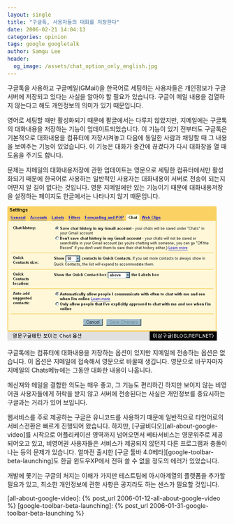 ```yaml
---
layout: single
title: "구글톡, 사용자들의 대화를 저장한다"
date: 2006-02-21 14:04:13
categories: opinion
tags: google googletalk
author: Samgu Lee
header:
  og_image: /assets/chat_option_only_english.jpg
---
```


구글톡을 사용하고 구글메일(GMail)을 한국어로 세팅하는 사용자들은 개인정보가 구글서버에 저장되고 있다는 사실을 알아야 할 필요가 있습니다. 구글이 메일 내용을 검열하지 않는다고 해도 개인정보의 의미가 있기 때문입니다.

영어로 세팅할 때만 활성화되기 때문에 팔글에서는 다루지 않았지만, 지메일에는 구글톡의 대화내용을 저장하는 기능이 업데이트되었습니다. 이 기능이 있기 전부터도 구글톡은 기본적으로 대화내용을 컴퓨터에 저장시켜놓고 다음에 동일한 사람과 채팅할 때 그 내용을 보여주는 기능이 있었습니다. 이 기능은 대화가 중간에 끊겼다가 다시 대화창을 열 때 도움을 주기도 합니다.

문제는 지메일의 대화내용저장에 관한 업데이트는 영문으로 세팅한 컴퓨터에서만 활성화되기 때문에 한국어로 사용하는 일반적인 사용자는 대화내용이 서버로 전송이 되는지 어떤지 알 길이 없다는 것입니다. 영문 지메일에만 있는 기능이기 때문에 대화내용저장을 설정하는 페이지도 한글에서는 나타나지 않기 때문입니다.

![영문 지메일에만 나오는 채팅옵션](/assets/chat_option_only_english.jpg)

구글톡에는 컴퓨터에 대화내용을 저장하는 옵션이 있지만 지메일에 전송하는 옵션은 없습니다. 이 옵션은 지메일에 접속해서 영문으로 바꿀때 생깁니다. 영문으로 바꾸자마자 지메일의 Chats메뉴에는 그동안 대화한 내용이 나옵니다.

메신져와 메일을 결합한 의도는 매우 좋고, 그 기능도 편리하긴 하지만 보이지 않는 비영어권 사용자들에게 허락을 받지 않고 서버에 전송된다는 사실은 개인정보를 중요시하는 구글과는 거리가 있어 보입니다.

웹서비스를 주로 제공하는 구글은 유니코드를 사용하기 때문에 일반적으로 타언어로의 서비스전환은 빠르게 진행되어 왔습니다. 하지만, [구글비디오][all-about-google-video]를 시작으로 어플리케이션 영역까지 넘어오면서 베타서비스는 영문위주로 제공되어오고 있고, 비영어권 사용자들은 서비스가 제공되지 않던지 다른 프로그램과 충돌이 나는 등의 문제가 있습니다. 얼마전 출시한 [구글 툴바 4.0베타][google-toolbar-beta-launching]도 한글 윈도우XP에서 전혀 쓸 수 없을 정도의 에러가 있었습니다.

개발에 쫓기는 구글의 처지는 이해가 가지만 테스트팀에 아시아계열의 플랫폼을 추가할 필요가 있고, 최소한 개인정보에 관한 사항은 공지라도 하는 센스가 필요할 것입니다.

[all-about-google-video]: {% post_url 2006-01-12-all-about-google-video %}
[google-toolbar-beta-launching]: {% post_url 2006-01-31-google-toolbar-beta-launching %}
